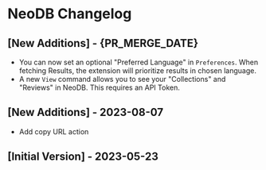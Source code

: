 # NeoDB Changelog

## [New Additions] - {PR_MERGE_DATE}

- You can now set an optional "Preferred Language" in `Preferences`. When fetching Results, the extension will prioritize results in chosen language.
- A new `View` command allows you to see your "Collections" and "Reviews" in NeoDB. This requires an API Token.

## [New Additions] - 2023-08-07

- Add copy URL action

## [Initial Version] - 2023-05-23
